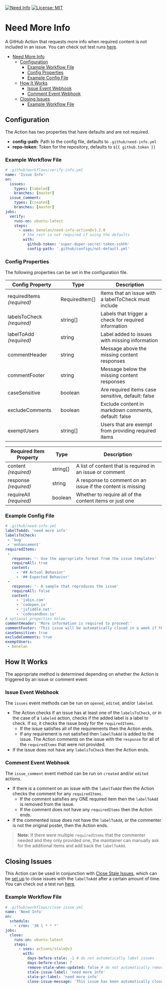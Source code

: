 [![Need Info](https://github.com/benelan/need-info-action/actions/workflows/verify-issue.yml/badge.svg)](https://github.com/benelan/need-info-action/actions/workflows/verify-issue.yml)
[![License: MIT](https://img.shields.io/badge/License-MIT-yellow.svg)](https://opensource.org/licenses/MIT)

# Need More Info

 A GitHub Action that requests more info when required content is not included in an issue. You can check out test runs [here](https://github.com/benelan/need-info-action/issues).

- [Need More Info](#need-more-info)
  - [Configuration](#configuration)
    - [Example Workflow File](#example-workflow-file)
    - [Config Properties](#config-properties)
    - [Example Config File](#example-config-file)
  - [How It Works](#how-it-works)
    - [Issue Event Webhook](#issue-event-webhook)
    - [Comment Event Webhook](#comment-event-webhook)
  - [Closing Issues](#closing-issues)
    - [Example Workflow File](#example-workflow-file-1)


 ## Configuration
The Action has two properties that have defaults and are not required.
- __config-path__: Path to the config file, defaults to `.github/need-info.yml`
- __repo-token__: Token for the repository, defaults to  `${{ github.token }}`


### Example Workflow File
```yaml
# .github/workflows/verify-info.yml
name: 'Issue Info'
on:
  issues:
    types: [labeled]
    branches: [master]
  issue_comment:
    types: [created]
    branches: [master]
jobs:
  verify:
    runs-on: ubuntu-latest
    steps:
      - uses: benelan/need-info-action@v1.2.0
        # the rest is not required if using the defaults
        with:
          github-token: 'super-duper-secret-token-sshhh'
          config-path: '.github/configs/not-default.yml'
```

### Config Properties
The following properties can be set in the configuration file.

| Config Property            | Type           | Description                                          |
|----------------------------|----------------|------------------------------------------------------|
| requiredItems _(required)_ | RequiredItem[] | Items that an issue with a labelToCheck must include |
| labelsToCheck _(required)_ | string[]       | Labels that trigger a check for required information |
| labelToAdd _(required)_    | string         | Label added to issues with missing information       |
| commentHeader              | string         | Message above the missing content responses          |
| commentFooter              | string         | Message below the missing content responses          |
| caseSensitive              | boolean        | Are required items case sensitive, default: false    |
| excludeComments            | boolean        | Exclude content in markdown comments, default: false |
| exemptUsers                | string[]       | Users that are exempt from providing required items  |



| Required Item Property  | Type     | Description                                                   |
|-------------------------|----------|---------------------------------------------------------------|
| content _(required)_    | string[] | A list of content that is required in an issue or comment     |
| response _(required)_   | string   | A response to comment on an issue if the content is missing   |
| requireAll _(required)_ | boolean  | Whether to require all of the content items or just one       |


### Example Config File
 ```yaml
 # .github/need-info.yml
labelToAdd: 'need more info'
labelsToCheck:
  - 'bug'
  - 'enhancement'
requiredItems:
  -
    response: '- Use the appropriate format from the issue templates'
    requireAll: true
    content:
      - '## Actual Behavior'
      - '## Expected Behavior'
  -
    response: '- A sample that reproduces the issue'
    requireAll: false
    content:
      - 'jsbin.com'
      - 'codepen.io'
      - 'jsfiddle.net'
      - 'codesandbox.io'
# optional properties below
commentHeader: 'More information is required to proceed:'
commentFooter: 'This issue will be automatically closed in a week if the information is not provided. Thanks for your understanding.'
caseSensitive: true
excludeComments: true
exemptUsers:
  - benelan
 ```

## How It Works
The appropriate method is determined depending on whether the Action is triggered by an issue or comment event.

### Issue Event Webhook
The `issues` event methods can be run on `opened`, `edited`, and/or `labeled`.
- The Action checks if an issue has at least one of the `labelsToCheck`, or in the case of a `labeled` action, checks if the added label is a label to check. If so, it checks the issue body for the `requiredItems`.
  - If the issue satisfies all of the requirements then the Action ends.
  - If any requirement is not satisfied then `labelToAdd` is added to the issue. The Action comments on the issue with the `response` for all of the `requiredItems` that were not provided.
- If the issue does not have any `labelsToCheck` then the Action ends.

### Comment Event Webhook
The `issue_comment` event method can be run on `created` and/or `edited` actions.
- If there is a comment on an issue with the `labelToAdd` then the Action checks the comment for any `requiredItems`.
  - If the comment satisfies any ONE required item then the `labelToAdd` is removed from the issue.
  - If the comment does not have any `requiredItems` then the Action ends.
- If the commented issue does not have the  `labelToAdd`, or the commenter is not the original poster, then the Action ends.

> **Note:** If there were multiple `requiredItems` that the commenter needed and they only provided one, the maintainer can manually ask for the additional items and add back the `labelToAdd`.


## Closing Issues
This Action can be used in conjunction with [Close Stale Issues](https://github.com/marketplace/actions/close-stale-issues), which can be [set up](https://github.com/benelan/need-info-action/tree/main/.github/workflows/close-issue.yml) to close issues with the `labelToAdd` after a certain amount of time. You can check out a test run [here](https://github.com/benelan/need-info-action/issues/28).

### Example Workflow File
```yaml
# .github/workflows/close-issue.yml
name: 'Need Info'
on:
  schedule:
    - cron: '30 1 * * *'
jobs:
  close:
    runs-on: ubuntu-latest
    steps:
      - uses: actions/stale@v3
        with:
          days-before-stale: -1 # do not automatically label issues
          days-before-close: 7
          remove-stale-when-updated: false # do not automatically remove label
          stale-issue-label: 'need more info'
          stale-pr-label: 'need more info'
          close-issue-message: 'This issue has been automatically closed due to missing information. We will reopen the issue if the information is provided.'
```
